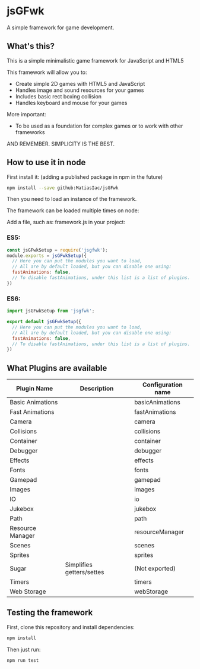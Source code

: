 # jsGFwk

A simple framework for game development.

## What's this?

This is a simple minimalistic game framework for JavaScript and HTML5

This framework will allow you to:

- Create simple 2D games with HTML5 and JavaScript
- Handles image and sound resources for your games
- Includes basic rect boxing collision
- Handles keyboard and mouse for your games

More important:

- To be used as a foundation for complex games or to work with other frameworks

AND REMEMBER. SIMPLICITY IS THE BEST.

## How to use it in node

First install it: (adding a published package in npm in the future)

```sh
npm install --save github:MatiasIac/jsGFwk
```

Then you need to load an instance of the framework.

The framework can be loaded multiple times on node:

Add a file, such as: framework.js in your project:

### ES5: 

```js
const jsGFwkSetup = require('jsgfwk');
module.exports = jsGFwkSetup({
  // Here you can put the modules you want to load,
  // All are by default loaded, but you can disable one using:
  fastAnimations: false,
  // To disable fastAnimations, under this list is a list of plugins.
})
```

### ES6:

```js
import jsGFwkSetup from 'jsgfwk';

export default jsGFwkSetup({
  // Here you can put the modules you want to load,
  // All are by default loaded, but you can disable one using:
  fastAnimations: false,
  // To disable fastAnimations, under this list is a list of plugins.  
})

```

## What Plugins are available

| Plugin Name       | Description               | Configuration name |
| ----------------- | ------------------------- | ------------------ |
| Basic Animations  |                           |  basicAnimations   |
| Fast Animations   |                           |  fastAnimations    |
| Camera            |                           |  camera            |
| Collisions        |                           |  collisions        |
| Container         |                           |  container         |
| Debugger          |                           |  debugger          |
| Effects           |                           |  effects           |
| Fonts             |                           |  fonts             |
| Gamepad           |                           |  gamepad           |
| Images            |                           |  images            |
| IO                |                           |  io                |
| Jukebox           |                           |  jukebox           |
| Path              |                           |  path              |
| Resource Manager  |                           |  resourceManager   |
| Scenes            |                           |  scenes            |
| Sprites           |                           |  sprites           |
| Sugar             |Simplifies getters/settes  |  (Not exported)    |
| Timers            |                           |  timers            |
| Web Storage       |                           |  webStorage        |

## Testing the framework

First, clone this repository and install dependencies:

```sh 
npm install
```

Then just run:

```sh 
npm run test
```